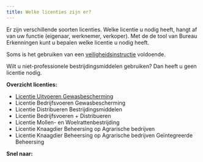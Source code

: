 ```yaml
---
title: Welke licenties zijn er?
---
```

Er zijn verschillende soorten licenties. Welke licentie u nodig heeft, hangt af van uw functie (eigenaar, werknemer, verkoper). Met de de tool van Bureau Erkenningen kunt u bepalen welke licentie u nodig heeft.

Soms is het gebruiken van een [veiligheidsinstructie](/licenties/veiligheidsinstructie) voldoende. 

Wilt u niet-professionele bestrijdingsmiddelen gebruiken? Dan heeft u geen licentie nodig. 

**Overzicht licenties:**

* [Licentie Uitvoeren Gewasbescherming](/licenties/welke-licenties-zijn-er/licentie-uitvoeren-gewasbescherming)
* Licentie Bedrijfsvoeren Gewasbescherming
* Licentie Distribueren Bestrijdingsmiddelen
* Licentie Bedrijfsvoeren + Distribueren
* Licentie Mollen- en Woelrattenbestrijding
* Licentie Knaagdier Beheersing op Agrarische bedrijven 
* Licentie Knaagdier Beheersing op Agrarische bedrijven Geïntegreerde Beheersing

**Snel naar:**

<link-container>
<link-button link='{"name": "Welke licentie heb ik nodig?","url": "/licenties/licentie-tool"}'></link-button>
<link-button link='{"name": "Licentie aanvragen","url": "/licenties/licentie-aanvragen"}' ></link-button>

<link-button link='{"name": "Veiligheidsinstructies","url": "/licenties/veiligheidsinstructies"}' ></link-button>

</link-container>
